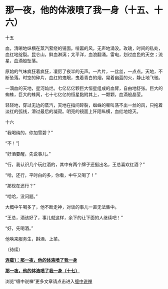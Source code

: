 那一夜，他的体液喷了我一身（十五、十六）
====







十五

血，清晰地纵横在蒸汽萦绕的镜面。喧嚣的风，无声地涌没。玫瑰，时间的私处，血红地绽裂。昆仑山，鲜血淋漓；太平洋，血浪翻涌。雷电，划过血色的天空；流星，血滴般坠落。

原始的气味疯狂着疯狂，凄厉了夜半的无声。一片片，一丝丝，一点点。天地，不断坠落。时空的碎片，血红的鬼眼，曳着青白的烟，晃着幽蓝的火，静止地飞驰。

一滴血的天地，星河灿烂。七亿亿亿颗巨大恒星组成的血臂，自由地舒张。巨大的蜘蛛，巨大的蛛网，七十七亿亿的恒星黏附其上，一颗颗，血滴般晶莹。

轻轻地，穿过无边的蒸汽，天地在指间碎裂，蜘蛛的嘶叫荡不出一丝的风，只拖着淡红的弧线，滑过最后的凝寂。明亮的镜面上阡陌纵横，血红地熄灭。

十六

“我喝纯的，你加雪碧？”

“不！”]

“好酒要醒，先说事儿。”

“行，我认识几个玩红酒的，其中有两个牌子还挺出名，王总喜欢红酒？”

“哈，还行，平时白的多，你看，中午又喝了！”

“那现在还行？”

“哈哈，没问题。”

大概中午喝多了，他不断走神，对谈的事儿一直无法集中。

“王总，酒该好了，事儿就这样，余下的让下面的人继续吧！”

“好，先喝酒。”

他唤来服务生，斟酒、上菜。

（待续）

[**连载1：那一夜，他的体液喷了我一身**](http://blog.sina.com.cn/u/486e105c010001xk)

[**那一夜，他的体液喷了我一身（十七）**](http://blog.sina.com.cn/u/486e105c010007si)[](http://blog.sina.com.cn/u/486e105c010007dc)

浏览“缠中说禅”更多文章请点击进入[缠中说禅](http://blog.sina.com.cn/m/chzhshch)
